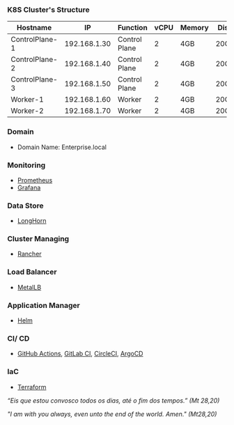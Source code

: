 ### K8S Cluster's Structure


|    Hostname     |      IP      |    Function   |    vCPU   |  Memory  |   Disk   |
|-----------------|--------------|---------------|-----------|----------|----------|
| ControlPlane-1  | 192.168.1.30 | Control Plane |     2     |   4GB    |   20GB   |
| ControlPlane-2  | 192.168.1.40 | Control Plane |     2     |   4GB    |   20GB   |
| ControlPlane-3  | 192.168.1.50 | Control Plane |     2     |   4GB    |   20GB   |
|     Worker-1    | 192.168.1.60 |    Worker     |     2     |   4GB    |   20GB   |
|     Worker-2    | 192.168.1.70 |    Worker     |     2     |   4GB    |   20GB   |

### Domain

*  Domain Name: Enterprise.local

### Monitoring 

* [Prometheus](https://prometheus.io) 
* [Grafana](https://grafana.com)

### Data Store 

* [LongHorn](https://longhorn.io)

### Cluster Managing

* [Rancher](https://www.rancher.com)

### Load Balancer 

* [MetalLB](https://metallb.universe.tf)

### Application Manager

* [Helm](https://helm.sh)

### CI/ CD

* [GitHub Actions](https://github.com/features/actions), [GitLab CI](https://docs.gitlab.com/ee/ci/), [CircleCI](https://circleci.com), [ArgoCD](https://argoproj.github.io/cd/)

### IaC
* [Terraform](https://argoproj.github.io/cd/)

*“Eis que estou convosco todos os dias, até o fim dos tempos.” (Mt 28,20)*

*"I am with you always, even unto the end of the world. Amen." (Mt28,20)*
